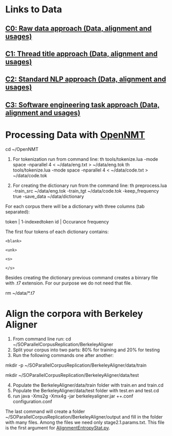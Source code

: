 # Links to Data

## [C0: Raw data approach (Data, alignment and usages)](https://drive.google.com/file/d/1M3TRvdhZbLnfX_8363wdmvbsGGSpl1B3/view?usp=sharing)
## [C1: Thread title approach (Data, alignment and usages)](https://drive.google.com/file/d/1bNg16x1jJQZAKYdScsbEpfNQ_Tc4aCcu/view?usp=sharing)
## [C2: Standard NLP approach (Data, alignment and usages)](https://drive.google.com/file/d/1Y9Lg5S-KigY1jspaHOTe2tvCPOUk0pFY/view?usp=sharing)
## [C3: Software engineering task approach (Data, alignment and usages)](https://drive.google.com/file/d/1X52lrEyKNKdMuSmX-1edvpFmm5FYmNpG/view?usp=sharing)

# Processing Data with [OpenNMT](http://opennmt.net/)
cd ~/OpenNMT
1. For tokenization run from command line:
th tools/tokenize.lua -mode space -nparallel 4 < ~/data/eng.txt > ~/data/eng.tok
th tools/tokenize.lua -mode space -nparallel 4 < ~/data/code.txt > ~/data/code.tok

2. For creating the dictionary run from the command line:
th preprocess.lua -train_src ~/data/eng.tok -train_tgt ~/data/code.tok -keep_frequency true -save_data ~/data/dictionary

For each corpus there will be a dictionary with three columns (tab separated):

token | 1-indexedtoken id | Occurance frequency

The first four tokens of each dictionary contains:

`<blank>`

`<unk>`

`<s>`

`</s>`

Besides creating the dictionary previous command creates a binrary file with .t7 extension. For our purpose we do not need that file.

rm ~/data/*.t7

# Align the corpora with Berkeley Aligner
1. From command line run: cd ~/SOParallelCorpusReplication/BerkeleyAligner
2. Split your corpus into two parts: 80% for training and 20% for testing
3. Run the following commands one after another:

mkdir -p ~/SOParallelCorpusReplication/BerkeleyAligner/data/train

mkdir ~/SOParallelCorpusReplication/BerkeleyAligner/data/test

4. Populate the BerkeleyAligner/data/train folder with train.en and train.cd
5. Populate the BerkeleyAligner/data/test folder with test.en and test.cd
6. run java -Xms2g -Xmx4g -jar berkeleyaligner.jar ++.conf configuration.conf

The last command will create a folder ~/SOParallelCorpusReplication/BerkeleyAligner/output and fill in the folder with many files. Among the files we need only stage2.1.params.txt. This file is the first argument for [AlignmentEntropyStat.py](https://github.com/mrsumitbd/SOParallelCorpusReplication/blob/master/SourceCode/AlignmentEntropyStat.py).
